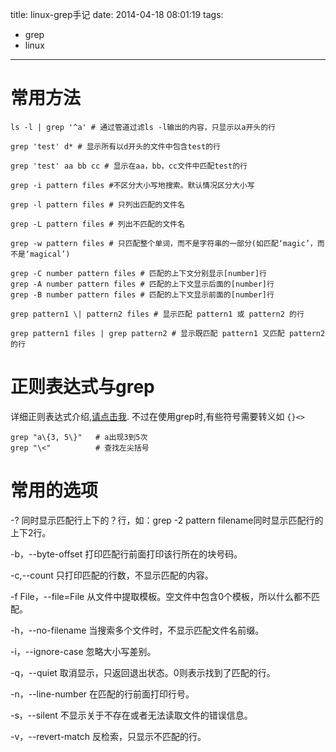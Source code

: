 title: linux-grep手记
date: 2014-04-18 08:01:19
tags:
- grep
- linux
---
# 常用方法 #
~~~~~~
ls -l | grep '^a' # 通过管道过滤ls -l输出的内容，只显示以a开头的行

grep 'test' d* # 显示所有以d开头的文件中包含test的行

grep 'test' aa bb cc # 显示在aa，bb，cc文件中匹配test的行

grep -i pattern files #不区分大小写地搜索。默认情况区分大小写

grep -l pattern files # 只列出匹配的文件名

grep -L pattern files # 列出不匹配的文件名

grep -w pattern files # 只匹配整个单词，而不是字符串的一部分(如匹配‘magic’，而不是‘magical’)

grep -C number pattern files # 匹配的上下文分别显示[number]行
grep -A number pattern files # 匹配的上下文显示后面的[number]行
grep -B number pattern files # 匹配的上下文显示前面的[number]行

grep pattern1 \| pattern2 files # 显示匹配 pattern1 或 pattern2 的行

grep pattern1 files | grep pattern2 # 显示既匹配 pattern1 又匹配 pattern2 的行
~~~~~~

# 正则表达式与grep #
详细正则表达式介绍,[请点击我](/2014/04/15/java正则学习/).
不过在使用grep时,有些符号需要转义如 `{}<>`
~~~~~~
grep "a\{3, 5\}"   # a出现3到5次
grep "\<"          # 查找左尖括号
~~~~~~

# 常用的选项 #

-?  同时显示匹配行上下的？行，如：grep -2 pattern filename同时显示匹配行的上下2行。

-b，--byte-offset  打印匹配行前面打印该行所在的块号码。

-c,--count   只打印匹配的行数，不显示匹配的内容。

-f File，--file=File   从文件中提取模板。空文件中包含0个模板，所以什么都不匹配。

-h，--no-filename   当搜索多个文件时，不显示匹配文件名前缀。

-i，--ignore-case   忽略大小写差别。

-q，--quiet   取消显示，只返回退出状态。0则表示找到了匹配的行。

-n，--line-number   在匹配的行前面打印行号。

-s，--silent  不显示关于不存在或者无法读取文件的错误信息。

-v，--revert-match  反检索，只显示不匹配的行。
